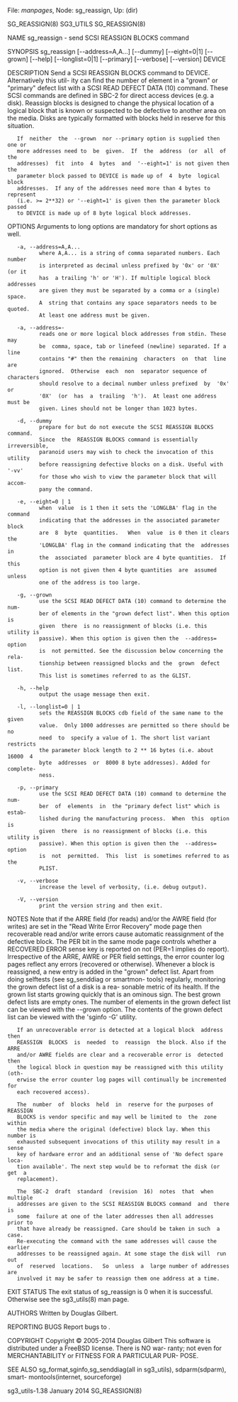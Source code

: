 File: *manpages*,  Node: sg_reassign,  Up: (dir)

SG_REASSIGN(8)                     SG3_UTILS                    SG_REASSIGN(8)



NAME
       sg_reassign - send SCSI REASSIGN BLOCKS command

SYNOPSIS
       sg_reassign   [--address=A,A...]   [--dummy]   [--eight=0|1]  [--grown]
       [--help] [--longlist=0|1] [--primary] [--verbose] [--version] DEVICE

DESCRIPTION
       Send a SCSI REASSIGN BLOCKS command to DEVICE. Alternatively this util-
       ity  can  find  the  number of element in a "grown" or "primary" defect
       list with a SCSI READ DEFECT DATA (10) command. These SCSI commands are
       defined  in  SBC-2  for  direct  access devices (e.g. a disk). Reassign
       blocks is designed to change the physical location of a  logical  block
       that  is  known  or  suspected  to  be defective to another area on the
       media. Disks are typically formatted with blocks held  in  reserve  for
       this situation.

       If  neither  the  --grown  nor --primary option is supplied then one or
       more addresses need to  be  given.  If  the  address  (or  all  of  the
       addresses)  fit  into  4  bytes  and  '--eight=1' is not given then the
       parameter block passed to DEVICE is made up of  4  byte  logical  block
       addresses.  If any of the addresses need more than 4 bytes to represent
       (i.e. >= 2**32) or '--eight=1' is given then the parameter block passed
       to DEVICE is made up of 8 byte logical block addresses.

OPTIONS
       Arguments to long options are mandatory for short options as well.

       -a, --address=A,A...
              where A,A... is a string of comma separated numbers. Each number
              is interpreted as decimal unless prefixed by '0x' or '0X' (or it
              has  a trailing 'h' or 'H'). If multiple logical block addresses
              are given they must be separated by a comma or a (single) space.
              A  string that contains any space separators needs to be quoted.
              At least one address must be given.

       -a, --address=-
              reads one or more logical block addresses from stdin. These  may
              be  comma, space, tab or linefeed (newline) separated. If a line
              contains "#" then the remaining  characters  on  that  line  are
              ignored.  Otherwise  each  non  separator sequence of characters
              should resolve to a decimal number unless prefixed  by  '0x'  or
              '0X'  (or  has  a  trailing  'h').  At least one address must be
              given. Lines should not be longer than 1023 bytes.

       -d, --dummy
              prepare for but do not execute the SCSI REASSIGN BLOCKS command.
              Since  the  REASSIGN BLOCKS command is essentially irreversible,
              paranoid users may wish to check the invocation of this  utility
              before reassigning defective blocks on a disk. Useful with '-vv'
              for those who wish to view the parameter block that will  accom-
              pany the command.

       -e, --eight=0 | 1
              when  value  is 1 then it sets the 'LONGLBA' flag in the command
              indicating that the addresses in the associated parameter  block
              are  8  byte  quantities.   When  value  is 0 then it clears the
              'LONGLBA' flag in the command indicating that the  addresses  in
              the  associated  parameter block are 4 byte quantities.  If this
              option is not given then 4 byte quantities  are  assumed  unless
              one of the address is too large.

       -g, --grown
              use the SCSI READ DEFECT DATA (10) command to determine the num-
              ber of elements in the "grown defect list". When this option  is
              given  there  is no reassignment of blocks (i.e. this utility is
              passive). When this option is given then the  --address=  option
              is  not permitted. See the discussion below concerning the rela-
              tionship between reassigned blocks and the  grown  defect  list.
              This list is sometimes referred to as the GLIST.

       -h, --help
              output the usage message then exit.

       -l, --longlist=0 | 1
              sets the REASSIGN BLOCKS cdb field of the same name to the given
              value.  Only 1000 addresses are permitted so there should be  no
              need  to  specify a value of 1. The short list variant restricts
              the parameter block length to 2 ** 16 bytes (i.e. about 16000  4
              byte  addresses  or  8000 8 byte addresses). Added for complete-
              ness.

       -p, --primary
              use the SCSI READ DEFECT DATA (10) command to determine the num-
              ber  of  elements  in  the "primary defect list" which is estab-
              lished during the manufacturing process.  When  this  option  is
              given  there  is no reassignment of blocks (i.e. this utility is
              passive). When this option is given then the  --address=  option
              is  not  permitted.  This  list  is sometimes referred to as the
              PLIST.

       -v, --verbose
              increase the level of verbosity, (i.e. debug output).

       -V, --version
              print the version string and then exit.

NOTES
       Note that if the ARRE field (for reads)  and/or  the  AWRE  field  (for
       writes)  are  set  in  the  "Read  Write Error Recovery" mode page then
       recoverable read and/or write errors cause  automatic  reassignment  of
       the defective block. The PER bit in the same mode page controls whether
       a RECOVERED ERROR sense key  is  reported  on  not  (PER=1  implies  do
       report).  Irrespective  of  the  ARRE,  AWRE or PER field settings, the
       error counter log pages reflect any errors  (recovered  or  otherwise).
       Whenever  a  block  is  reassigned, a new entry is added in the "grown"
       defect list. Apart from doing selftests (see sg_senddiag  or  smartmon-
       tools)  regularly, monitoring the grown defect list of a disk is a rea-
       sonable metric of its health. If the grown list starts growing  quickly
       that  is  an  ominous sign. The best grown defect lists are empty ones.
       The number of elements in the grown defect list can be viewed with  the
       --grown  option.  The  contents  of the grown defect list can be viewed
       with the 'sginfo -G' utility.

       If an unrecoverable error is detected at a logical block  address  then
       REASSIGN  BLOCKS  is  needed  to  reassign  the block. Also if the ARRE
       and/or AWRE fields are clear and a recoverable error is  detected  then
       the logical block in question may be reassigned with this utility (oth-
       erwise the error counter log pages will continually be incremented  for
       each recovered access).

       The  number  of  blocks  held  in  reserve for the purposes of REASSIGN
       BLOCKS is vendor specific and may well be limited to  the  zone  within
       the media where the original (defective) block lay. When this number is
       exhausted subsequent invocations of this utility may result in a  sense
       key of hardware error and an additional sense of 'No defect spare loca-
       tion available'. The next step would be to reformat the disk (or get  a
       replacement).

       The  SBC-2  draft  standard  (revision  16)  notes  that  when multiple
       addresses are given to the SCSI REASSIGN BLOCKS command  and  there  is
       some  failure at one of the later addresses then all addresses prior to
       that have already be reassigned. Care should be taken in such  a  case.
       Re-executing the command with the same addresses will cause the earlier
       addresses to be reassigned again. At some stage the disk will  run  out
       of  reserved  locations.   So  unless  a  large number of addresses are
       involved it may be safer to reassign them one address at a time.

EXIT STATUS
       The exit status of sg_reassign is 0 when it  is  successful.  Otherwise
       see the sg3_utils(8) man page.

AUTHORS
       Written by Douglas Gilbert.

REPORTING BUGS
       Report bugs to <dgilbert at interlog dot com>.

COPYRIGHT
       Copyright © 2005-2014 Douglas Gilbert
       This  software is distributed under a FreeBSD license. There is NO war-
       ranty; not even for MERCHANTABILITY or FITNESS FOR  A  PARTICULAR  PUR-
       POSE.

SEE ALSO
       sg_format,sginfo,sg_senddiag(all  in sg3_utils), sdparm(sdparm), smart-
       montools(internet, sourceforge)



sg3_utils-1.38                   January 2014                   SG_REASSIGN(8)
